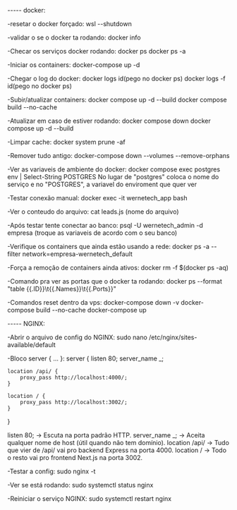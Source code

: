 ----- docker:

-resetar o docker forçado:
wsl --shutdown

-validar o se o docker ta rodando:
docker info

-Checar os serviços docker rodando:
docker ps
docker ps -a

-Iniciar os containers:
docker-compose up -d

-Chegar o log do docker:
docker logs id(pego no docker ps)
docker logs -f id(pego no docker ps)

-Subir/atualizar containers:
docker compose up -d --build
docker compose build --no-cache

-Atualizar em caso de estiver rodando:
docker compose down
docker compose up -d --build

-Limpar cache:
docker system prune -af

-Remover tudo antigo:
docker-compose down --volumes --remove-orphans

-Ver as variaveis de ambiente do docker:
docker compose exec postgres env | Select-String POSTGRES
No lugar de "postgres" coloca o nome do serviço e no "POSTGRES", a variavel do enviroment que quer ver

-Testar conexão manual:
docker exec -it wernetech_app bash

-Ver o conteudo do arquivo:
cat leads.js (nome do arquivo)

-Após testar tente conectar ao banco:
psql -U wernetech_admin -d empresa (troque as variaveis de acordo com o seu banco)

-Verifique os containers que ainda estão usando a rede:
docker ps -a --filter network=empresa-wernetech_default

-Força a remoção de containers ainda ativos:
docker rm -f $(docker ps -aq)

-Comando pra ver as portas que o docker ta rodando:
docker ps --format "table {{.ID}}\t{{.Names}}\t{{.Ports}}"

-Comandos reset dentro da vps:
docker-compose down -v
docker-compose build --no-cache
docker-compose up


----- NGINX:

-Abrir o arquivo de config do NGINX:
sudo nano /etc/nginx/sites-available/default

-Bloco server { ... }:
server {
    listen 80;
    server_name _;

    location /api/ {
        proxy_pass http://localhost:4000/;
    }

    location / {
        proxy_pass http://localhost:3002/;
    }
}

listen 80; → Escuta na porta padrão HTTP.
server_name _; → Aceita qualquer nome de host (útil quando não tem domínio).
location /api/ → Tudo que vier de /api/ vai pro backend Express na porta 4000.
location / → Todo o resto vai pro frontend Next.js na porta 3002.

-Testar a config:
sudo nginx -t

-Ver se está rodando:
sudo systemctl status nginx

-Reiniciar o serviço NGINX:
sudo systemctl restart nginx